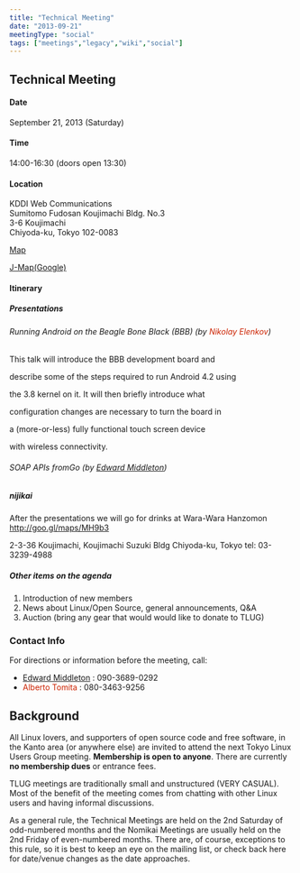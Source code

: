 ```yaml
---
title: "Technical Meeting"
date: "2013-09-21"
meetingType: "social"
tags: ["meetings","legacy","wiki","social"]
---
```


<h2 id="technical_meeting">Technical Meeting</h2>
<h4 id="date">Date</h4>
<p>September 21, 2013 (Saturday)</p>
<h4 id="time">Time</h4>
<p>14:00-16:30 (doors open 13:30)</p>
<h4 id="location">Location</h4>
<p>KDDI Web Communications<br />
Sumitomo Fudosan Koujimachi Bldg. No.3<br />
3-6 Koujimachi<br />
Chiyoda-ku, Tokyo 102-0083</p>
<p><a href="http://www.kddi-webcommunications.co.jp/english/about/access.html">Map</a></p>
<p><a href="http://www.kddi-webcommunications.co.jp/corporate/map.html">J-Map(Google)</a></p>
<h4 id="itinerary">Itinerary</h4>
<h5 id="presentations">Presentations</h5>
<h6 id="running_android_on_the_beagle_bone_black_bbb_by_nikolay_elenkov">Running Android on the Beagle Bone Black (BBB) (by <font color="#CC2200">Nikolay Elenkov</font>)</h6>
<p>This talk will introduce the BBB development board and</p>
<p>describe some of the steps required to run Android 4.2 using</p>
<p>the 3.8 kernel on it. It will then briefly introduce what</p>
<p>configuration changes are necessary to turn the board in</p>
<p>a (more-or-less) fully functional touch screen device</p>
<p>with wireless connectivity.</p>
<h6 id="soap_apis_fromgo_by_edward_middleton">SOAP APIs fromGo (by <a href="./Edward_Middleton">Edward Middleton</a>)</h6>
<h5 id="nijikai">nijikai</h5>
<p>After the presentations we will go for drinks at Wara-Wara Hanzomon
<a href="http://goo.gl/maps/MH9b3">http://goo.gl/maps/MH9b3</a></p>
<p>2-3-36 Koujimachi, Koujimachi Suzuki Bldg Chiyoda-ku, Tokyo
tel: 03-3239-4988</p>
<h5 id="other_items_on_the_agenda">Other items on the agenda</h5>
<ol>
<li>Introduction of new members</li>
<li>News about Linux/Open Source, general announcements, Q&amp;A</li>
<li>Auction (bring any gear that would would like to donate to TLUG)</li>
</ol>
<h3 id="contact_info">Contact Info</h3>
<p>For directions or information before the meeting, call:</p>
<ul>
<li><a href="./Edward_Middleton">Edward Middleton</a> : 090-3689-0292</li>
<li><font color="#CC2200">Alberto Tomita</font> : 080-3463-9256</li>
</ul>

<h2 id="introduction">Background</h2>
<p>All Linux lovers, and supporters of open source code and free software, in the Kanto area (or anywhere else) are invited to attend the next Tokyo Linux Users Group meeting. <b>Membership is open to anyone</b>. There are currently <b>no membership dues</b> or entrance fees.</p>
<p>TLUG meetings are traditionally small and unstructured (VERY CASUAL). Most of the benefit of the meeting comes from chatting with other Linux users and having informal discussions.</p>
<p>As a general rule, the Technical Meetings are held on the 2nd Saturday of odd-numbered months and the Nomikai Meetings are usually held on the 2nd Friday of even-numbered months. There are, of course, exceptions to this rule, so it is best to keep an eye on the mailing list, or check back here for date/venue changes as the date approaches.</p>
